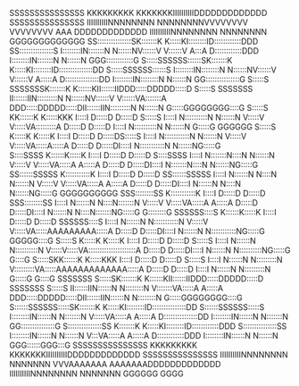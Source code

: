                                                                                                                                                                                                                                                           
                                                                                                                                                                                                                                                          
   SSSSSSSSSSSSSSS KKKKKKKKK    KKKKKKKIIIIIIIIIIDDDDDDDDDDDDD           SSSSSSSSSSSSSSS      IIIIIIIIIINNNNNNNN        NNNNNNNNVVVVVVVV           VVVVVVVV   AAA               DDDDDDDDDDDDD      IIIIIIIIIINNNNNNNN        NNNNNNNN        GGGGGGGGGGGGG
 SS:::::::::::::::SK:::::::K    K:::::KI::::::::ID::::::::::::DDD      SS:::::::::::::::S     I::::::::IN:::::::N       N::::::NV::::::V           V::::::V  A:::A              D::::::::::::DDD   I::::::::IN:::::::N       N::::::N     GGG::::::::::::G
S:::::SSSSSS::::::SK:::::::K    K:::::KI::::::::ID:::::::::::::::DD   S:::::SSSSSS::::::S     I::::::::IN::::::::N      N::::::NV::::::V           V::::::V A:::::A             D:::::::::::::::DD I::::::::IN::::::::N      N::::::N   GG:::::::::::::::G
S:::::S     SSSSSSSK:::::::K   K::::::KII::::::IIDDD:::::DDDDD:::::D  S:::::S     SSSSSSS     II::::::IIN:::::::::N     N::::::NV::::::V           V::::::VA:::::::A            DDD:::::DDDDD:::::DII::::::IIN:::::::::N     N::::::N  G:::::GGGGGGGG::::G
S:::::S            KK::::::K  K:::::KKK  I::::I    D:::::D    D:::::D S:::::S                   I::::I  N::::::::::N    N::::::N V:::::V           V:::::VA:::::::::A             D:::::D    D:::::D I::::I  N::::::::::N    N::::::N G:::::G       GGGGGG
S:::::S              K:::::K K:::::K     I::::I    D:::::D     D:::::DS:::::S                   I::::I  N:::::::::::N   N::::::N  V:::::V         V:::::VA:::::A:::::A            D:::::D     D:::::DI::::I  N:::::::::::N   N::::::NG:::::G              
 S::::SSSS           K::::::K:::::K      I::::I    D:::::D     D:::::D S::::SSSS                I::::I  N:::::::N::::N  N::::::N   V:::::V       V:::::VA:::::A A:::::A           D:::::D     D:::::DI::::I  N:::::::N::::N  N::::::NG:::::G              
  SS::::::SSSSS      K:::::::::::K       I::::I    D:::::D     D:::::D  SS::::::SSSSS           I::::I  N::::::N N::::N N::::::N    V:::::V     V:::::VA:::::A   A:::::A          D:::::D     D:::::DI::::I  N::::::N N::::N N::::::NG:::::G    GGGGGGGGGG
    SSS::::::::SS    K:::::::::::K       I::::I    D:::::D     D:::::D    SSS::::::::SS         I::::I  N::::::N  N::::N:::::::N     V:::::V   V:::::VA:::::A     A:::::A         D:::::D     D:::::DI::::I  N::::::N  N::::N:::::::NG:::::G    G::::::::G
       SSSSSS::::S   K::::::K:::::K      I::::I    D:::::D     D:::::D       SSSSSS::::S        I::::I  N::::::N   N:::::::::::N      V:::::V V:::::VA:::::AAAAAAAAA:::::A        D:::::D     D:::::DI::::I  N::::::N   N:::::::::::NG:::::G    GGGGG::::G
            S:::::S  K:::::K K:::::K     I::::I    D:::::D     D:::::D            S:::::S       I::::I  N::::::N    N::::::::::N       V:::::V:::::VA:::::::::::::::::::::A       D:::::D     D:::::DI::::I  N::::::N    N::::::::::NG:::::G        G::::G
            S:::::SKK::::::K  K:::::KKK  I::::I    D:::::D    D:::::D             S:::::S       I::::I  N::::::N     N:::::::::N        V:::::::::VA:::::AAAAAAAAAAAAA:::::A      D:::::D    D:::::D I::::I  N::::::N     N:::::::::N G:::::G       G::::G
SSSSSSS     S:::::SK:::::::K   K::::::KII::::::IIDDD:::::DDDDD:::::D  SSSSSSS     S:::::S     II::::::IIN::::::N      N::::::::N         V:::::::VA:::::A             A:::::A   DDD:::::DDDDD:::::DII::::::IIN::::::N      N::::::::N  G:::::GGGGGGGG::::G
S::::::SSSSSS:::::SK:::::::K    K:::::KI::::::::ID:::::::::::::::DD   S::::::SSSSSS:::::S     I::::::::IN::::::N       N:::::::N          V:::::VA:::::A               A:::::A  D:::::::::::::::DD I::::::::IN::::::N       N:::::::N   GG:::::::::::::::G
S:::::::::::::::SS K:::::::K    K:::::KI::::::::ID::::::::::::DDD     S:::::::::::::::SS      I::::::::IN::::::N        N::::::N           V:::VA:::::A                 A:::::A D::::::::::::DDD   I::::::::IN::::::N        N::::::N     GGG::::::GGG:::G
 SSSSSSSSSSSSSSS   KKKKKKKKK    KKKKKKKIIIIIIIIIIDDDDDDDDDDDDD         SSSSSSSSSSSSSSS        IIIIIIIIIINNNNNNNN         NNNNNNN            VVVAAAAAAA                   AAAAAAADDDDDDDDDDDDD      IIIIIIIIIINNNNNNNN         NNNNNNN        GGGGGG   GGGG
                                                                                                                                                                                                                                                          
                                                                                                                                                                                                                                                          
                                                                                                                                                                                                                                                          
                                                                                                                                                                                                                                                          
                                                                                                                                                                                                                                                          
                                                                                                                                                                                                                                                          
                                                                                                                                                                                                                                                          

